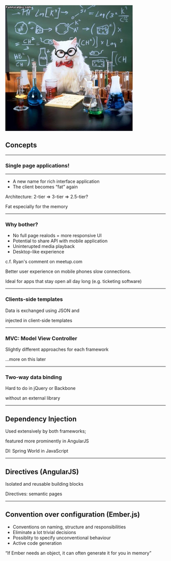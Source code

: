 <img src="assets/02-concepts/Professor_Cat.jpg" />

## Concepts

---

### Single page applications!

---

- A new name for rich interface application
- The client becomes “fat” again

<aside data-markdown class="notes">
Architecture: 2-tier => 3-tier => 2.5-tier?

Fat especially for the memory
</aside>

---

### Why bother?

- No full page realods = more responsive UI
- Potential to share API with mobile application
- Uninterupted media playback
- Desktop-like experience

<aside data-markdown class="notes">
c.f. Ryan's comment on meetup.com

Better user experience on mobile phones slow connections.

Ideal for apps that stay open all day long (e.g. ticketing software)
</aside>

---

### Clients-side templates

Data is exchanged using JSON and

injected in client-side templates

---

### MVC: Model View Controller

Slightly different approaches for each framework

…more on this later

---

### Two-way data binding

Hard to do in jQuery or Backbone

without an external library

---

## Dependency Injection

Used extensively by both frameworks;

featured more prominently in AngularJS

<aside data-markdown class="notes">
DI: Spring World in JavaScript
</aside>

---

## Directives (AngularJS)

Isolated and reusable building blocks

<aside data-markdown class="notes">
Directives: semantic pages
</aside>


---

## Convention over configuration (Ember.js)

- Conventions on naming, structure and responsibilities
- Eliminate a lot trivial decisions
- Possiblity to specify unconventional behaviour
- Active code generation


<aside data-markdown class="notes">
“If Ember needs an object, it can often generate it for you in memory”
</aside>


